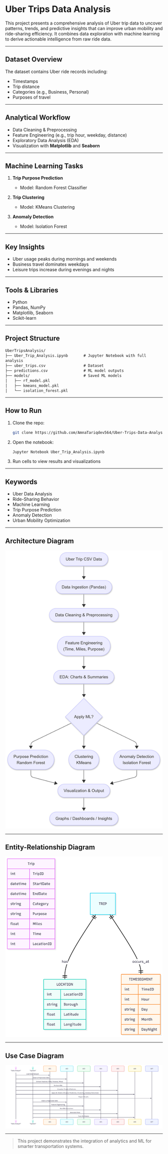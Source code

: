 # Uber Trips Data Analysis 

This project presents a comprehensive analysis of Uber trip data to uncover patterns, trends, and predictive insights that can improve urban mobility and ride-sharing efficiency. It combines data exploration with machine learning to derive actionable intelligence from raw ride data.

---

##  Dataset Overview

The dataset contains Uber ride records including:

- Timestamps
- Trip distance
- Categories (e.g., Business, Personal)
- Purposes of travel

---

##  Analytical Workflow

- Data Cleaning & Preprocessing
- Feature Engineering (e.g., trip hour, weekday, distance)
- Exploratory Data Analysis (EDA)
- Visualization with **Matplotlib** and **Seaborn**

---

##  Machine Learning Tasks

1. **Trip Purpose Prediction**  
   - Model: Random Forest Classifier

2. **Trip Clustering**  
   - Model: KMeans Clustering

3. **Anomaly Detection**  
   - Model: Isolation Forest

---

##  Key Insights

- Uber usage peaks during mornings and weekends  
- Business travel dominates weekdays  
- Leisure trips increase during evenings and nights

---

##  Tools & Libraries

- Python  
- Pandas, NumPy  
- Matplotlib, Seaborn  
- Scikit-learn

---

##  Project Structure

```
UberTripsAnalysis/
├── Uber_Trip_Analysis.ipynb       # Jupyter Notebook with full analysis
├── uber_trips.csv                 # Dataset
├── predictions.csv                # ML model outputs
├── models/                        # Saved ML models
│   ├── rf_model.pkl
│   ├── kmeans_model.pkl
│   └── isolation_forest.pkl
```

---

##  How to Run

1. Clone the repo:
   ```bash
   git clone https://github.com/AmnaTariqdev564/Uber-Trips-Data-Analysis.git
   ```
2. Open the notebook:
   ```bash
   Jupyter Notebook Uber_Trip_Analysis.ipynb
   ```
3. Run cells to view results and visualizations

---

##  Keywords

- Uber Data Analysis  
- Ride-Sharing Behavior  
- Machine Learning  
- Trip Purpose Prediction  
- Anomaly Detection  
- Urban Mobility Optimization

---
## Architecture Diagram
![img](https://github.com/AmnaTariqdev564/Uber-Trips-Data-Analysis/blob/4778728f6eb8a63d3c718aa8c732e47728739069/Architecture%20Diagram.png)

____________________________________________________________________


## Entity-Relationship Diagram
![img](https://github.com/AmnaTariqdev564/Uber-Trips-Data-Analysis/blob/4778728f6eb8a63d3c718aa8c732e47728739069/ER-Diagram.png)

____________________________________________________________________


## Use Case Diagram
![img](https://github.com/AmnaTariqdev564/Uber-Trips-Data-Analysis/blob/4778728f6eb8a63d3c718aa8c732e47728739069/use-case%20diagram.png)

____________________________________________________________________


>  This project demonstrates the integration of analytics and ML for smarter transportation systems.

